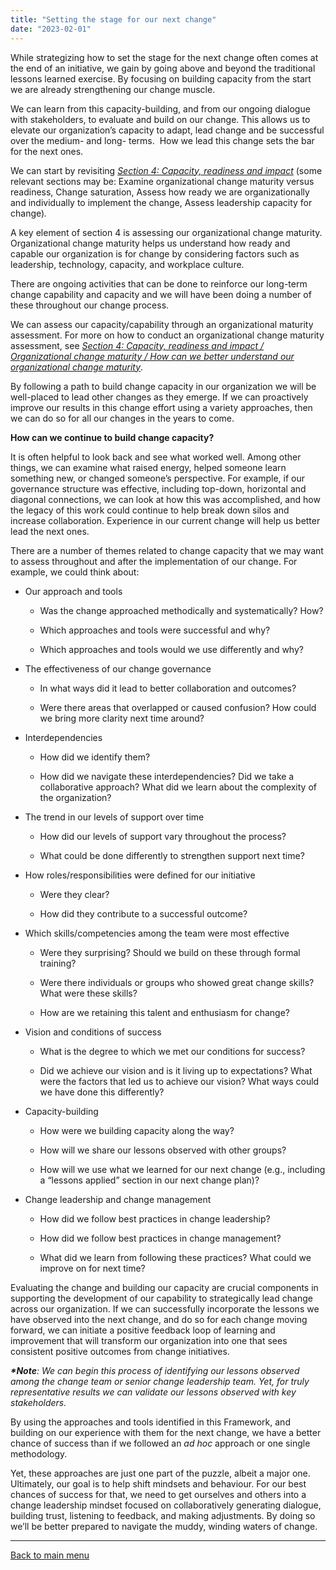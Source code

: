 ```yaml
---
title: "Setting the stage for our next change"
date: "2023-02-01"
---
```


While strategizing how to set the stage for the next change often comes at the end of an initiative, we gain by going above and beyond the traditional lessons learned exercise. By focusing on building capacity from the start we are already strengthening our change muscle.

We can learn from this capacity-building, and from our ongoing dialogue with stakeholders, to evaluate and build on our change. This allows us to elevate our organization’s capacity to adapt, lead change and be successful over the medium- and long- terms.  How we lead this change sets the bar for the next ones.

We can start by revisiting _[Section 4: Capacity, readiness and impact](/capacity-readiness-and-impact/)_ (some relevant sections may be: Examine organizational change maturity versus readiness, Change saturation, Assess how ready we are organizationally and individually to implement the change, Assess leadership capacity for change)_._

A key element of section 4 is assessing our organizational change maturity. Organizational change maturity helps us understand how ready and capable our organization is for change by considering factors such as leadership, technology, capacity, and workplace culture.

There are ongoing activities that can be done to reinforce our long-term change capability and capacity and we will have been doing a number of these throughout our change process.

We can assess our capacity/capability through an organizational maturity assessment. For more on how to conduct an organizational change maturity assessment, see _[Section 4: Capacity, readiness and impact / Organizational change maturity / How can we better understand our organizational change maturity](/organizational-change-maturity/)_.

By following a path to build change capacity in our organization we will be well-placed to lead other changes as they emerge. If we can proactively improve our results in this change effort using a variety approaches, then we can do so for all our changes in the years to come.

**How can we continue to build change capacity?**

It is often helpful to look back and see what worked well. Among other things, we can examine what raised energy, helped someone learn something new, or changed someone’s perspective. For example, if our governance structure was effective, including top-down, horizontal and diagonal connections, we can look at how this was accomplished, and how the legacy of this work could continue to help break down silos and increase collaboration. Experience in our current change will help us better lead the next ones.

There are a number of themes related to change capacity that we may want to assess throughout and after the implementation of our change. For example, we could think about:

- Our approach and tools
    - Was the change approached methodically and systematically? How?
    
    - Which approaches and tools were successful and why?
    
    - Which approaches and tools would we use differently and why?

- The effectiveness of our change governance
    - In what ways did it lead to better collaboration and outcomes?
    
    - Were there areas that overlapped or caused confusion? How could we bring more clarity next time around?

- Interdependencies
    - How did we identify them?
    
    - How did we navigate these interdependencies? Did we take a collaborative approach? What did we learn about the complexity of the organization?

- The trend in our levels of support over time
    - How did our levels of support vary throughout the process?
    
    - What could be done differently to strengthen support next time?

- How roles/responsibilities were defined for our initiative
    - Were they clear?
    
    - How did they contribute to a successful outcome?

- Which skills/competencies among the team were most effective
    - Were they surprising? Should we build on these through formal training?
    
    - Were there individuals or groups who showed great change skills? What were these skills?
    
    - How are we retaining this talent and enthusiasm for change?

- Vision and conditions of success
    - What is the degree to which we met our conditions for success?
    
    - Did we achieve our vision and is it living up to expectations? What were the factors that led us to achieve our vision? What ways could we have done this differently?

- Capacity-building
    - How were we building capacity along the way?
    
    - How will we share our lessons observed with other groups?
    
    - How will we use what we learned for our next change (e.g., including a “lessons applied” section in our next change plan)?

- Change leadership and change management
    - How did we follow best practices in change leadership?
    
    - How did we follow best practices in change management?
    
    - What did we learn from following these practices? What could we improve on for next time?

Evaluating the change and building our capacity are crucial components in supporting the development of our capability to strategically lead change across our organization. If we can successfully incorporate the lessons we have observed into the next change, and do so for each change moving forward, we can initiate a positive feedback loop of learning and improvement that will transform our organization into one that sees consistent positive outcomes from change initiatives.

**_\*Note_**_: We can begin this process of identifying our lessons observed among the change team or senior change leadership team. Yet, for truly representative results we can validate our lessons observed with key stakeholders._

By using the approaches and tools identified in this Framework, and building on our experience with them for the next change, we have a better chance of success than if we followed an _ad hoc_ approach or one single methodology.

Yet, these approaches are just one part of the puzzle, albeit a major one. Ultimately, our goal is to help shift mindsets and behaviour. For our best chances of success for that, we need to get ourselves and others into a change leadership mindset focused on collaboratively generating dialogue, building trust, listening to feedback, and making adjustments. By doing so we’ll be better prepared to navigate the muddy, winding waters of change.

* * *

[Back to main menu](https://articles.alpha.canada.ca/framework-for-leading-change/home/)
